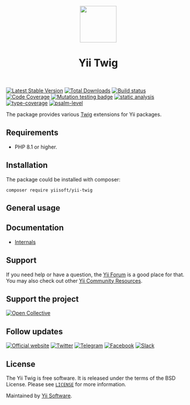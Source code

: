 <p align="center">
    <a href="https://github.com/yiisoft" target="_blank">
        <img src="https://yiisoft.github.io/docs/images/yii_logo.svg" height="100px">
    </a>
    <h1 align="center">Yii Twig</h1>
    <br>
</p>

[![Latest Stable Version](https://poser.pugx.org/yiisoft/yii-twig/v/stable.png)](https://packagist.org/packages/yiisoft/yii-twig)
[![Total Downloads](https://poser.pugx.org/yiisoft/yii-twig/downloads.png)](https://packagist.org/packages/yiisoft/yii-twig)
[![Build status](https://github.com/yiisoft/yii-twig/workflows/build/badge.svg)](https://github.com/yiisoft/yii-twig/actions?query=workflow%3Abuild)
[![Code Coverage](https://codecov.io/gh/yiisoft/yii-twig/branch/master/graph/badge.svg)](https://codecov.io/gh/yiisoft/yii-twig)
[![Mutation testing badge](https://img.shields.io/endpoint?style=flat&url=https%3A%2F%2Fbadge-api.stryker-mutator.io%2Fgithub.com%2Fyiisoft%2Fyii-twig%2Fmaster)](https://dashboard.stryker-mutator.io/reports/github.com/yiisoft/yii-twig/master)
[![static analysis](https://github.com/yiisoft/yii-twig/workflows/static%20analysis/badge.svg)](https://github.com/yiisoft/yii-twig/actions?query=workflow%3A%22static+analysis%22)
[![type-coverage](https://shepherd.dev/github/yiisoft/yii-twig/coverage.svg)](https://shepherd.dev/github/yiisoft/yii-twig)
[![psalm-level](https://shepherd.dev/github/yiisoft/yii-twig/level.svg)](https://shepherd.dev/github/yiisoft/yii-twig)

The package provides various [Twig](https://twig.symfony.com/) extensions for Yii packages.

## Requirements

- PHP 8.1 or higher.

## Installation

The package could be installed with composer:

```shell
composer require yiisoft/yii-twig
```

## General usage

## Documentation

- [Internals](docs/internals.md)

## Support

If you need help or have a question, the [Yii Forum](https://forum.yiiframework.com/c/yii-3-0/63) is a good place for that.
You may also check out other [Yii Community Resources](https://www.yiiframework.com/community).

## Support the project

[![Open Collective](https://img.shields.io/badge/Open%20Collective-sponsor-7eadf1?logo=open%20collective&logoColor=7eadf1&labelColor=555555)](https://opencollective.com/yiisoft)

## Follow updates

[![Official website](https://img.shields.io/badge/Powered_by-Yii_Framework-green.svg?style=flat)](https://www.yiiframework.com/)
[![Twitter](https://img.shields.io/badge/twitter-follow-1DA1F2?logo=twitter&logoColor=1DA1F2&labelColor=555555?style=flat)](https://twitter.com/yiiframework)
[![Telegram](https://img.shields.io/badge/telegram-join-1DA1F2?style=flat&logo=telegram)](https://t.me/yii3en)
[![Facebook](https://img.shields.io/badge/facebook-join-1DA1F2?style=flat&logo=facebook&logoColor=ffffff)](https://www.facebook.com/groups/yiitalk)
[![Slack](https://img.shields.io/badge/slack-join-1DA1F2?style=flat&logo=slack)](https://yiiframework.com/go/slack)

## License

The Yii Twig is free software. It is released under the terms of the BSD License.
Please see [`LICENSE`](./LICENSE.md) for more information.

Maintained by [Yii Software](https://www.yiiframework.com/).
